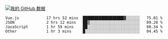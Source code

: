 [![我的 GitHub 数据](https://github-readme-stats.vercel.app/api?username=unbrain&?theme=dark)]()

<!--START_SECTION:waka-->

```text
Vue.js            17 hrs 52 mins  ██████████████████▓░░░░░░   75.01 %
JSON              2 hrs 12 mins   ██▒░░░░░░░░░░░░░░░░░░░░░░   09.28 %
JavaScript        1 hr 59 mins    ██░░░░░░░░░░░░░░░░░░░░░░░   08.34 %
Other             1 hr 3 mins     █░░░░░░░░░░░░░░░░░░░░░░░░   04.45 %
```

<!--END_SECTION:waka-->
